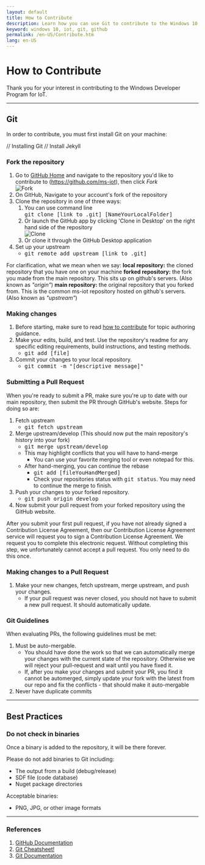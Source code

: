 ```yaml
---
layout: default
title: How to Contribute
description: Learn how you can use Git to contribute to the Windows 10 IoT Core developer content.
keyword: windows 10, iot, git, github
permalink: /en-US/Contribute.htm
lang: en-US
---
```


# How to Contribute

Thank you for your interest in contributing to the Windows Developer Program for IoT.
___

## Git

In order to contribute, you must first install Git on your machine:

// Installing Git 
// Install Jekyll

### Fork the repository

1. Go to [GitHub Home](https://github.com/) and navigate to the repository you'd like to contribute to (https://github.com/ms-iot), then click *Fork*  
  ![Fork]({{site.baseurl}}/Resources/images/GitHubFork.png)
3. On GitHub, Navigate to your account's fork of the repository
4. Clone the repository in one of three ways:
    1. You can use command line <br/>
    <kbd>git clone [link to .git] [NameYourLocalFolder]</kbd>
    2. Or launch the GitHub app by clicking 'Clone in Desktop' on the right hand side of the repository  
    ![Clone]({{site.baseurl}}/Resources/images/GitHubClone.png)
    3. Or clone it through the GitHub Desktop application  
5. Set up your upstream
    * <kbd>git remote add upstream [link to .git]</kbd>
    
For clarification, what we mean when we say:
**local repository:** the cloned repository that you have one on your machine
**forked repository:** the fork you made from the main repository. This sits up on github's servers. (Also known as *"origin"*)
**main repository:** the original repository that you forked from. This is the common ms-iot repository hosted on github's servers. (Also known as *"upstream"*)

### Making changes

1. Before starting, make sure to read [how to contribute](https://github.com/ms-iot/content/tree/develop/Resources/contribute/topic-guidance.md) for topic authoring guidance.
2. Make your edits, build, and test. Use the repository's readme for any specific editing requirements, build instructions, and testing methods.
    * <kbd>git add [file]</kbd>
3. Commit your changes to your local repository.
    * <kbd>git commit -m "[descriptive message]" </kbd>

### Submitting a Pull Request

When you're ready to submit a PR, make sure you're up to date with our main repository, then submit the PR through GitHub's website.  Steps for doing so are:

1. Fetch upstream
    * <kbd>git fetch upstream</kbd>
2. Merge upstream/develop (This should now put the main repository's history into your fork)
    * <kbd>git merge upstream/develop</kbd>
    * This may highlight conflicts that you will have to hand-merge
        * You can use your favorite merging tool or even notepad for this.
    * After hand-merging, you can continue the rebase
        * <kbd>git add [fileYouHandMerged]</kbd>
        * Check your repositories status with <kbd>git status</kbd>. You may need to continue the merge to finish.
4. Push your changes to your forked repository.
    * <kbd>git push origin develop</kbd>
5. Now submit your pull request from your forked repository using the GitHub website.

After you submit your first pull request, if you have not already signed a Contribution License Agreement, then our Contribution License Agreement service will request you to sign a Contribution License Agreement. We request you to complete this electronic request. Without completing this step, we unfortunately cannot accept a pull request. You only need to do this once.

### Making changes to a Pull Request

1. Make your new changes, fetch upstream, merge upstream, and push your changes.
    * If your pull request was never closed, you should not have to submit a new pull request. It should automatically update.
    
### Git Guidelines

When evaluating PRs, the following guidelines must be met:

1. Must be auto-mergable.
    * You should have done the work so that we can automatically merge your changes with the current state of the repository. Otherwise we will reject your pull-request and wait until you have fixed it.
    * If, after you make your changes and submit your PR, you find it cannot be automerged, simply update your fork with the latest from our repo and fix the conflicts - that should make it auto-mergable
2. Never have duplicate commits

___

## Best Practices

### Do not check in binaries
Once a binary is added to the repository, it will be there forever.

Please do not add binaries to Git including:
* The output from a build (debug/release)
* SDF file (code database)
* Nuget package directories

Acceptable binaries:
* PNG, JPG, or other image formats

___

### References

1. [GitHub Documentation](https://help.github.com/)
2. [Git Cheatsheet!](https://github.com/github/training-materials/blob/master/downloads/github-git-cheat-sheet.pdf?raw=true)
3. [Git Documentation](http://www.git-scm.com/book/en/)


